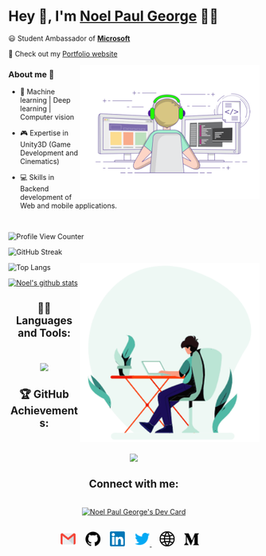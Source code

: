 

# Hey 👋, I'm [Noel Paul George](https://github.com/Noel6161131110) 👨‍💻



:smiley: Student Ambassador of **[Microsoft](https://noelpaulgeorge.me/)** 


💫 Check out my [Portfolio website](https://noelpaulgeorge.me/)



<!--  <img align="center" src="https://github.com/Noel6161131110/Noel6161131110/blob/main/assets/noel_paul_anim.gif" width="500"/> -->



<img align="right" alt="Code gif" src="https://github.com/Noel6161131110/Noel6161131110/blob/main/assets/coding-freak.gif" width="360"/>

### About me :eyes:

- 🎯 Machine learning | Deep learning | Computer vision 

- 🎮 Expertise in Unity3D (Game Development and Cinematics)

- 💻 Skills in Backend development of Web and mobile applications.

<br>

![Profile View Counter](https://komarev.com/ghpvc/?username=Noel6161131110)

![GitHub Streak](https://streak-stats.demolab.com/?user=Noel6161131110&theme=github-green-purple)



<img align="right" alt="Code gif" src="https://github.com/Noel6161131110/Noel6161131110/blob/main/assets/coding.gif" width="360"/>



![Top Langs](https://github-readme-stats.vercel.app/api/top-langs/?username=Noel6161131110&layout=compact&theme=github_dark)

[![Noel's github stats](https://github-readme-stats.vercel.app/api?username=Noel6161131110&layout=compact&theme=github_dark)](https://github.com/Noel6161131110/github-readme-stats)

<h2 align="center"> 👨‍💻 Languages and Tools:</h2>
<br />

<p align="center">
  <a href="https://skillicons.dev">
    <img src="https://skillicons.dev/icons?i=python,vercel,linux,tensorflow,vscode,html,css,unity,java,azure,postman,javascript,c,git,md,github,bash,cpp,discord,docker,firebase,nginx,flask,githubactions,visualstudio,django,mongodb,mysql,netlify,redis,postgres,powershell,cs,latex,&perline=7" />
  </a>
</p>



<!--  [![Noel's github activity graph](https://github-readme-activity-graph.cyclic.app/graph?username=Noel6161131110&theme=tokyo-night)](https://github.com/Noel6161131110/github-readme-activity-graph)
<br><br> -->

<h2 align="center"> 🏆 GitHub Achievements:</h2>

<br/>

<p align="center">
<a href="#"><img src="https://github-profile-trophy.vercel.app/?username=Noel6161131110&row=1&theme=discord"></a>
</p>

<h2 align="center">  Connect with me:</h2>
<br/>
<div align="center">
<a href="https://app.daily.dev/noel_paul_george"><img src="https://api.daily.dev/devcards/2a35e3297fe9449398fde5b51437bcdd.png?r=uc4" width="400" alt="Noel Paul George's Dev Card"/></a>
</div>
<br/>

<p align="center">
 <a href="mailto:noel.paul.george.01052003@gmail.com"><img src="https://github.com/Noel6161131110/Noel6161131110/blob/main/assets/gmail.svg" width="30px" alt="mail"></a> &nbsp; &nbsp;
   <a href="https://github.com/Noel6161131110"><img src="https://github.com/Noel6161131110/Noel6161131110/blob/main/assets/github.svg" width="30px" alt="mail"></a> &nbsp; &nbsp;
  <a href="https://www.linkedin.com/in/noel-paul-george-5708ba205"><img src="https://github.com/Noel6161131110/Noel6161131110/blob/main/assets/linkedin.svg" width="30px" alt="LinkedIn"></a> &nbsp; &nbsp;
  <a href="https://twitter.com/NoelGeo62464634"><img src="https://github.com/Noel6161131110/Noel6161131110/blob/main/assets/twitter.svg" width="30px" alt="Twitter">     </a> &nbsp; &nbsp;
    <a href="http://noelpaulgeorge.me/"><img src="https://github.com/Noel6161131110/Noel6161131110/blob/main/assets/site.svg" width="30px" alt="site"></a> &nbsp; &nbsp;
  <a href="https://medium.com/@noelpaulgeorge"><img src="https://github.com/Noel6161131110/Noel6161131110/blob/main/assets/medium.svg" width="30px" alt="medium"></a> &nbsp; &nbsp;
</p>
&nbsp; &nbsp;


